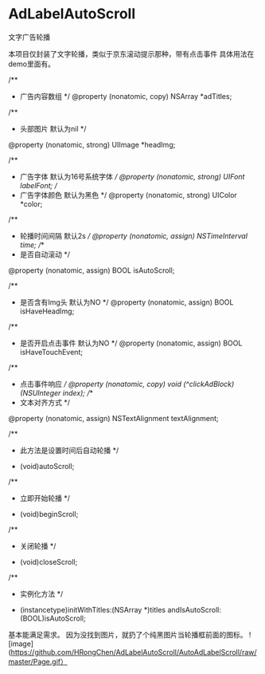 # AdLabelAutoScroll
文字广告轮播

本项目仅封装了文字轮播，类似于京东滚动提示那种，带有点击事件
具体用法在demo里面有。

/**
*  广告内容数组
*/
@property (nonatomic, copy) NSArray *adTitles;

/**
* 头部图片 默认为nil
*/

@property (nonatomic, strong) UIImage *headImg;

/**
*  广告字体 默认为16号系统字体
*/
@property (nonatomic, strong) UIFont *labelFont;
/**
*  广告字体颜色  默认为黑色
*/
@property (nonatomic, strong) UIColor *color;

/**
*  轮播时间间隔 默认2s
*/
@property (nonatomic, assign) NSTimeInterval time;
/**
*  是否自动滚动 
*/

@property (nonatomic, assign) BOOL isAutoScroll;

/**
*  是否含有Img头 默认为NO
*/
@property (nonatomic, assign) BOOL isHaveHeadImg;

/**
*  是否开启点击事件 默认为NO
*/
@property (nonatomic, assign) BOOL isHaveTouchEvent;

/**
*  点击事件响应
*/
@property (nonatomic, copy) void (^clickAdBlock)(NSUInteger index);
/**
*  文本对齐方式
*/

@property (nonatomic, assign) NSTextAlignment textAlignment;

/**
*  此方法是设置时间后自动轮播
*/
- (void)autoScroll;


/**
*  立即开始轮播
*/
- (void)beginScroll;

/**
*  关闭轮播
*/

- (void)closeScroll;


/**
*  实例化方法
*/

- (instancetype)initWithTitles:(NSArray *)titles andIsAutoScroll:(BOOL)isAutoScroll;




基本能满足需求。 因为没找到图片，就扔了个纯黑图片当轮播框前面的图标。
![image](https://github.com/HRongChen/AdLabelAutoScroll/AutoAdLabelScroll/raw/master/Page.gif）
         
